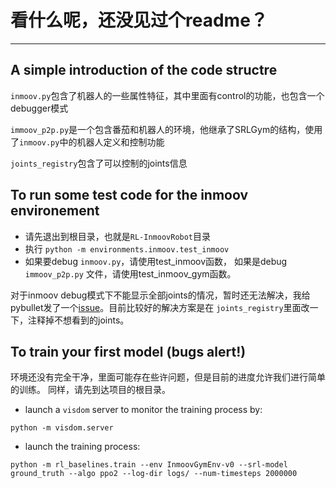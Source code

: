 # 看什么呢，还没见过个readme？

---------------------------------------------
A simple introduction of the code structre
---------------------------------------------------
`inmoov.py`包含了机器人的一些属性特征，其中里面有control的功能，也包含一个debugger模式

`immoov_p2p.py`是一个包含番茄和机器人的环境，他继承了SRLGym的结构，使用了`inmoov.py`中的机器人定义和控制功能

`joints_registry`包含了可以控制的joints信息


To run some test code for the inmoov environement
----------------------------------------------------
- 请先退出到根目录，也就是`RL-InmoovRobot`目录
- 执行 ``python -m environments.inmoov.test_inmoov``
- 如果要debug `inmoov.py`，请使用test_inmoov函数， 如果是debug `immoov_p2p.py` 文件，请使用test_inmoov_gym函数。

对于inmoov debug模式下不能显示全部joints的情况，暂时还无法解决，我给pybullet发了一个[issue](https://github.com/bulletphysics/bullet3/issues/2519)。目前比较好的解决方案是在
`joints_registry`里面改一下，注释掉不想看到的joints。

To train your first model (bugs alert!)
--------------------------------
环境还没有完全干净，里面可能存在些许问题，但是目前的进度允许我们进行简单的训练。
同样，请先到达项目的根目录。

- launch a ``visdom`` server to monitor the training process by: 
```
python -m visdom.server
```

- launch the training process:
```
python -m rl_baselines.train --env InmoovGymEnv-v0 --srl-model ground_truth --algo ppo2 --log-dir logs/ --num-timesteps 2000000
```

